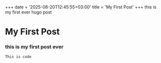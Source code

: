 +++
date = '2025-08-20T12:45:55+03:00'
title = 'My First Post'
+++
this is my first ever hugo post

# My First Post

### this is my first post ever 

    This is code